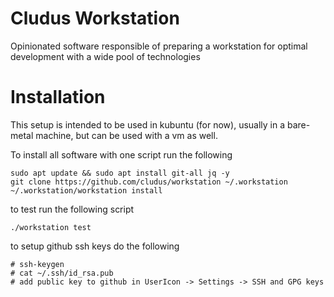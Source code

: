 # Cludus Workstation

Opinionated software responsible of preparing a workstation for optimal development with a wide pool of technologies

# Installation

This setup is intended to be used in kubuntu (for now), usually in a bare-metal machine, but can be used with a vm as well.

To install all software with one script run the following

    sudo apt update && sudo apt install git-all jq -y
    git clone https://github.com/cludus/workstation ~/.workstation
    ~/.workstation/workstation install

to test run the following script

    ./workstation test

to setup github ssh keys do the following

    # ssh-keygen
    # cat ~/.ssh/id_rsa.pub
    # add public key to github in UserIcon -> Settings -> SSH and GPG keys
